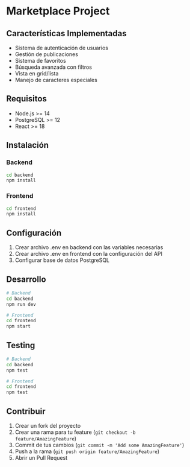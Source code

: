 # Marketplace Project

## Características Implementadas
- Sistema de autenticación de usuarios
- Gestión de publicaciones
- Sistema de favoritos
- Búsqueda avanzada con filtros
- Vista en grid/lista
- Manejo de caracteres especiales

## Requisitos
- Node.js >= 14
- PostgreSQL >= 12
- React >= 18

## Instalación

### Backend
```bash
cd backend
npm install
```

### Frontend
```bash
cd frontend
npm install
```

## Configuración
1. Crear archivo .env en backend con las variables necesarias
2. Crear archivo .env en frontend con la configuración del API
3. Configurar base de datos PostgreSQL

## Desarrollo
```bash
# Backend
cd backend
npm run dev

# Frontend
cd frontend
npm start
```

## Testing
```bash
# Backend
cd backend
npm test

# Frontend
cd frontend
npm test
```

## Contribuir
1. Crear un fork del proyecto
2. Crear una rama para tu feature (`git checkout -b feature/AmazingFeature`)
3. Commit de tus cambios (`git commit -m 'Add some AmazingFeature'`)
4. Push a la rama (`git push origin feature/AmazingFeature`)
5. Abrir un Pull Request

